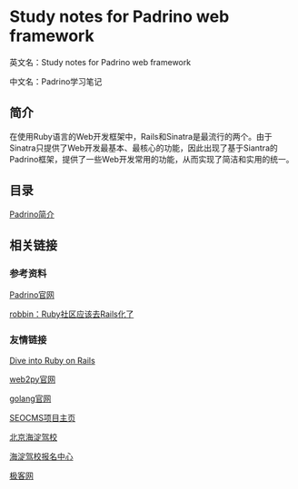 # Study notes for Padrino web framework

英文名：Study notes for Padrino web framework

中文名：Padrino学习笔记


## 简介

在使用Ruby语言的Web开发框架中，Rails和Sinatra是最流行的两个。由于Sinatra只提供了Web开发最基本、最核心的功能，因此出现了基于Siantra的Padrino框架，提供了一些Web开发常用的功能，从而实现了简洁和实用的统一。


## 目录

[Padrino简介](intro.md)


## 相关链接

### 参考资料

[Padrino官网](http://www.padrinorb.com/)

[robbin：Ruby社区应该去Rails化了](http://robbinfan.com/blog/40/ruby-off-rails "2013-03-26")

### 友情链接

[Dive into Ruby on Rails](https://github.com/chinakr/dive-into-ruby-on-rails "深入浅出Ruby on Rails编程")

[web2py官网](http://web2py.com "Python轻量级全功能Web开发框架")

[golang官网](http://golang.org "编程体验最接近动态语言的静态语言")

[SEOCMS项目主页](https://github.com/chinakr/seocms "基于Beego，用golang开发，充分考虑了SEO的CMS")

[北京海淀驾校](http://www.haijia.org "海淀驾校官网")

[海淀驾校报名中心](http://www.haijia.net.cn "海淀驾校报名点")

[极客网](http://geek.haijia.net.cn "Apple, 小米, Ruby")

